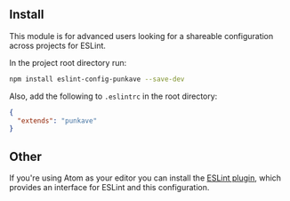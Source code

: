 ## Install

This module is for advanced users looking for a shareable configuration across projects for ESLint.

In the project root directory run:

```bash
npm install eslint-config-punkave --save-dev
```

Also, add the following to `.eslintrc` in the root directory:

```json
{
  "extends": "punkave"
}
```

## Other

If you're using Atom as your editor you can install the [ESLint plugin](https://atom.io/packages/linter-eslint), which provides an interface for ESLint and this configuration.
